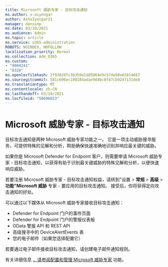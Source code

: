 ```yaml
---
title: Microsoft 威胁专家 - 目标攻击通知
ms.author: v-aiyengar
author: AshaIyengar21
manager: dansimp
ms.date: 03/10/2021
ms.audience: Admin
ms.topic: article
ms.service: o365-administration
ROBOTS: NOINDEX, NOFOLLOW
localization_priority: Normal
ms.collection: Adm_O365
ms.custom:
- "9004241"
- "8320"
ms.openlocfilehash: 2f93020fc3b350e1d85064e9c57de80a65814687
ms.sourcegitcommit: 581c696ec108184adae9d4bc8f47cb9247131de8
ms.translationtype: MT
ms.contentlocale: zh-CN
ms.lasthandoff: 03/10/2021
ms.locfileid: "50696823"
---
```

# <a name="microsoft-threat-experts---targeted-attack-notification"></a>Microsoft 威胁专家 - 目标攻击通知

目标攻击通知是两种 Microsoft 威胁专家功能之一。 它是一项主动威胁搜寻服务，可提供特殊的见解和分析，帮助确保快速准确地识别并响应最关键的威胁。

如果你是 Microsoft Defender for Endpoint 客户，则需要申请 Microsoft 威胁专家 - 目标攻击通知，以获得有助于识别最关键威胁的特殊见解和分析，以便快速响应威胁。

若要注册 Microsoft 威胁专家 - 目标攻击通知权益，请转到"设置  >  **常规**  >  **高级**  >  **功能"Microsoft 威胁** 专家 - 要应用的目标攻击通知。 接受后，你将获得定向攻击通知的好处。

可以通过以下媒体从 Microsoft 威胁专家接收目标攻击通知：

- Defender for Endpoint 门户的事件页面
- Defender for Endpoint 门户的警报仪表板
- OData 警报 API 和 REST API
- 高级搜寻中的 DeviceAlertEvents 表
- 您的电子邮件（如果您选择配置它）

若要通过电子邮件接收目标攻击通知，请创建电子邮件通知规则。 

有关详细信息 [，请参阅配置和管理 Microsoft 威胁专家](https://docs.microsoft.com/windows/security/threat-protection/microsoft-defender-atp/configure-microsoft-threat-experts) 功能。
